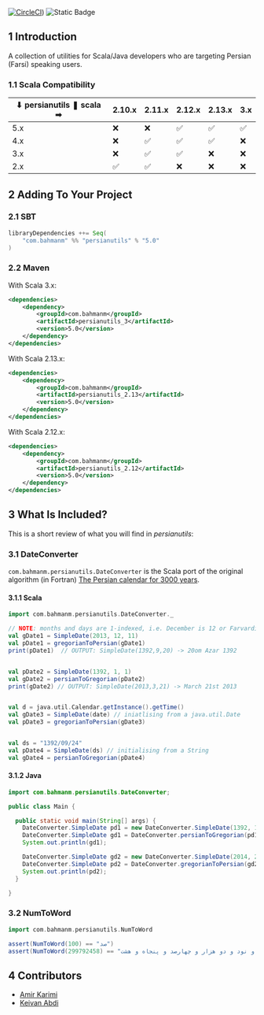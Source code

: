 [![CircleCI](https://dl.circleci.com/status-badge/img/circleci/UMKeFZ8ns9T9vi5aquTfVT/BwGU1tm7aeza7w99ccaEMW/tree/master.svg?style=shield&circle-token=5e36fc8081188acfe70ef6ad2dcc22361079afdf)](https://dl.circleci.com/status-badge/redirect/circleci/UMKeFZ8ns9T9vi5aquTfVT/BwGU1tm7aeza7w99ccaEMW/tree/master)) ![Static Badge](https://img.shields.io/badge/license-Apache_License_v2.0-blue)

## 1 Introduction ##

A collection of utilities for Scala/Java developers who are targeting Persian (Farsi) speaking users.

### 1.1  Scala Compatibility ###

| ⬇ persianutils ❚ scala ➡ | 2.10.x | 2.11.x | 2.12.x | 2.13.x | 3.x  |
|----------------------------|--------|--------|--------|--------|------|
| 5.x                        |   ❌   |   ❌   |  ✅   |   ✅   |  ✅  |
| 4.x                        |   ❌   |   ✅   |  ✅   |   ✅   |  ❌  |
| 3.x                        |   ❌   |   ✅   |  ✅   |   ❌   |  ❌  |
| 2.x                        |   ✅   |   ✅   |  ❌   |   ❌   |  ❌  |

## 2 Adding To Your Project ##

### 2.1 SBT ###

```scala
libraryDependencies ++= Seq(
    "com.bahmanm" %% "persianutils" % "5.0"
)
```

### 2.2 Maven ###

With Scala 3.x:

```xml
<dependencies>
    <dependency>
        <groupId>com.bahmanm</groupId>
        <artifactId>persianutils_3</artifactId>
        <version>5.0</version>
    </dependency>
</dependencies>
```

With Scala 2.13.x:

```xml
<dependencies>
    <dependency>
        <groupId>com.bahmanm</groupId>
        <artifactId>persianutils_2.13</artifactId>
        <version>5.0</version>
    </dependency>
</dependencies>
```

With Scala 2.12.x:

```xml
<dependencies>
    <dependency>
        <groupId>com.bahmanm</groupId>
        <artifactId>persianutils_2.12</artifactId>
        <version>5.0</version>
    </dependency>
</dependencies>
```

## 3 What Is Included? ##

This is a short review of what you will find in _persianutils_:

### 3.1 DateConverter ###

`com.bahmanm.persianutils.DateConverter` is the Scala port of the original algorithm (in Fortran) [The Persian calendar for 3000 years](http://www.astro.uni.torun.pl/~kb/Papers/EMP/PersianC-EMP.htm).

#### 3.1.1 Scala ####

```scala
import com.bahmanm.persianutils.DateConverter._

// NOTE: months and days are 1-indexed, i.e. December is 12 or Farvardin is 1
val gDate1 = SimpleDate(2013, 12, 11)
val pDate1 = gregorianToPersian(gDate1)
print(pDate1)  // OUTPUT: SimpleDate(1392,9,20) -> 20om Azar 1392


val pDate2 = SimpleDate(1392, 1, 1)
val gDate2 = persianToGregorian(pDate2)
print(gDate2) // OUTPUT: SimpleDate(2013,3,21) -> March 21st 2013


val d = java.util.Calendar.getInstance().getTime()
val gDate3 = SimpleDate(date) // iniatlising from a java.util.Date
val pDate3 = gregorianToPersian(gDate3)


val ds = "1392/09/24"
val pDate4 = SimpleDate(ds) // initialising from a String
val gDate4 = persianToGregorian(pDate4)
```

#### 3.1.2 Java ####

```java
import com.bahmanm.persianutils.DateConverter;

public class Main {

  public static void main(String[] args) {
    DateConverter.SimpleDate pd1 = new DateConverter.SimpleDate(1392, 11, 11);
    DateConverter.SimpleDate gd1 = DateConverter.persianToGregorian(pd1);
    System.out.println(gd1);

    DateConverter.SimpleDate gd2 = new DateConverter.SimpleDate(2014, 2, 4);
    DateConverter.SimpleDate pd2 = DateConverter.gregorianToPersian(gd2);
    System.out.println(pd2);
  }

}
```

### 3.2 NumToWord ###

```scala
import com.bahmanm.persianutils.NumToWord

assert(NumToWord(100) == "صد")
assert(NumToWord(299792458) == "دویست و نود و نه میلیون و هفتصد و نود و دو هزار و چهارصد و پنجاه و هشت")
```

## 4 Contributors ##

* [Amir Karimi](https://github.com/AmirKarimi)
* [Keivan Abdi](https://github.com/KeivanAbdi)
